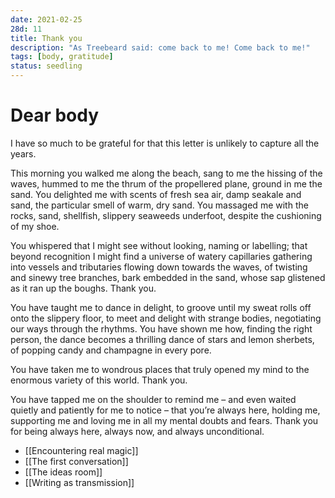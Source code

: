 ```yaml
---
date: 2021-02-25
28d: 11
title: Thank you
description: "As Treebeard said: come back to me! Come back to me!"
tags: [body, gratitude]
status: seedling
---
```


# Dear body

I have so much to be grateful for that this letter is unlikely to capture all the years.

This morning you walked me along the beach, sang to me the hissing of the waves, hummed to me the thrum of the propellered plane, ground in me the sand. You delighted me with scents of fresh sea air, damp seakale and sand, the particular smell of warm, dry sand. You massaged me with the rocks, sand, shellfish, slippery seaweeds underfoot, despite the cushioning of my shoe.

You whispered that I might see without looking, naming or labelling; that beyond recognition I might find a universe of watery capillaries gathering into vessels and tributaries flowing down towards the waves, of twisting and sinewy tree branches, bark embedded in the sand, whose sap glistened as it ran up the boughs. Thank you.

You have taught me to dance in delight, to groove until my sweat rolls off onto the slippery floor, to meet and delight with strange bodies, negotiating our ways through the rhythms. You have shown me how, finding the right person, the dance becomes a thrilling dance of stars and lemon sherbets, of popping candy and champagne in every pore.

You have taken me to wondrous places that truly opened my mind to the enormous variety of this world. Thank you.

You have tapped me on the shoulder to remind me – and even waited quietly and patiently for me to notice – that you’re always here, holding me, supporting me and loving me in all my mental doubts and fears. Thank you for being always here, always now, and always unconditional.

- [[Encountering real magic]]
- [[The first conversation]]
- [[The ideas room]]
- [[Writing as transmission]]